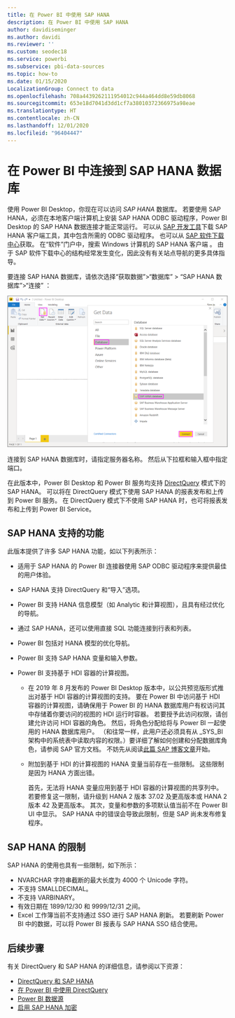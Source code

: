 ```yaml
---
title: 在 Power BI 中使用 SAP HANA
description: 在 Power BI 中使用 SAP HANA
author: davidiseminger
ms.author: davidi
ms.reviewer: ''
ms.custom: seodec18
ms.service: powerbi
ms.subservice: pbi-data-sources
ms.topic: how-to
ms.date: 01/15/2020
LocalizationGroup: Connect to data
ms.openlocfilehash: 708a4439262111954012c944a464dd8e59db8068
ms.sourcegitcommit: 653e18d7041d3dd1cf7a38010372366975a98eae
ms.translationtype: HT
ms.contentlocale: zh-CN
ms.lasthandoff: 12/01/2020
ms.locfileid: "96404447"
---
```

# <a name="connect-to-sap-hana-databases-in-power-bi"></a>在 Power BI 中连接到 SAP HANA 数据库

使用 Power BI Desktop，你现在可以访问 *SAP HANA* 数据库。 若要使用 SAP HANA，必须在本地客户端计算机上安装 SAP HANA ODBC 驱动程序，Power BI Desktop 的 SAP HANA 数据连接才能正常运行。 可以从 [SAP 开发工具](https://tools.hana.ondemand.com/#hanatools)下载 SAP HANA 客户端工具，其中包含所需的 ODBC 驱动程序。 也可以从 [SAP 软件下载中心](https://support.sap.com/en/my-support/software-downloads.html)获取。 在“软件”门户中，搜索 Windows 计算机的 SAP HANA 客户端  。 由于 SAP 软件下载中心的结构经常发生变化，因此没有有关站点导航的更多具体指导。

要连接 SAP HANA 数据库，请依次选择“获取数据”>“数据库” > “SAP HANA 数据库”>“连接”     ：

![SAP HANA 数据库，“获取数据”对话框，Power BI Desktop](media/desktop-sap-hana/sap-hana-1.png)

连接到 SAP HANA 数据库时，请指定服务器名称。 然后从下拉框和输入框中指定端口。

在此版本中，Power BI Desktop 和 Power BI 服务均支持 [DirectQuery](desktop-directquery-sap-hana.md) 模式下的 SAP HANA。 可以将在 DirectQuery 模式下使用 SAP HANA 的报表发布和上传到 Power BI 服务。 在 DirectQuery 模式下不使用 SAP HANA 时，也可将报表发布和上传到 Power BI Service。

## <a name="supported-features-for-sap-hana"></a>SAP HANA 支持的功能

此版本提供了许多 SAP HANA 功能，如以下列表所示：

* 适用于 SAP HANA 的 Power BI 连接器使用 SAP ODBC 驱动程序来提供最佳的用户体验。

* SAP HANA 支持 DirectQuery 和“导入”选项。

* Power BI 支持 HANA 信息模型（如 Analytic 和计算视图），且具有经过优化的导航。

* 通过 SAP HANA，还可以使用直接 SQL 功能连接到行表和列表。

* Power BI 包括对 HANA 模型的优化导航。

* Power BI 支持 SAP HANA 变量和输入参数。

* Power BI 支持基于 HDI 容器的计算视图。

  * 在 2019 年 8 月发布的 Power BI Desktop 版本中，以公共预览版形式推出对基于 HDI 容器的计算视图的支持。 要在 Power BI 中访问基于 HDI 容器的计算视图，请确保用于 Power BI 的 HANA 数据库用户有权访问其中存储着你要访问的视图的 HDI 运行时容器。 若要授予此访问权限，请创建允许访问 HDI 容器的角色。 然后，将角色分配给将与 Power BI 一起使用的 HANA 数据库用户。 （和往常一样，此用户还必须具有从 \_SYS\_BI 架构中的系统表中读取内容的权限。）要详细了解如何创建和分配数据库角色，请参阅 SAP 官方文档。 不妨先从阅读[此篇 SAP 博客文章](https://blogs.sap.com/2018/01/24/the-easy-way-to-make-your-hdi-container-accessible-to-a-classic-database-user/)开始。

  * 附加到基于 HDI 的计算视图的 HANA 变量当前存在一些限制。 这些限制是因为 HANA 方面出错。
  
    首先，无法将 HANA 变量应用到基于 HDI 容器的计算视图的共享列中。 若要修复这一限制，请升级到 HANA 2 版本 37.02 及更高版本或 HANA 2 版本 42 及更高版本。 其次，变量和参数的多项默认值当前不在 Power BI UI 中显示。 SAP HANA 中的错误会导致此限制，但是 SAP 尚未发布修复程序。

## <a name="limitations-of-sap-hana"></a>SAP HANA 的限制

SAP HANA 的使用也具有一些限制，如下所示：

* NVARCHAR 字符串截断的最大长度为 4000 个 Unicode 字符。
* 不支持 SMALLDECIMAL。
* 不支持 VARBINARY。
* 有效日期在 1899/12/30 和 9999/12/31 之间。
* Excel 工作簿当前不支持通过 SSO 进行 SAP HANA 刷新。 若要刷新 Power BI 中的数据，可以将 Power BI 报表与 SAP HANA SSO 结合使用。

## <a name="next-steps"></a>后续步骤

有关 DirectQuery 和 SAP HANA 的详细信息，请参阅以下资源：

* [DirectQuery 和 SAP HANA](desktop-directquery-sap-hana.md)
* [在 Power BI 中使用 DirectQuery](desktop-directquery-about.md)
* [Power BI 数据源](power-bi-data-sources.md)
* [启用 SAP HANA 加密](desktop-sap-hana-encryption.md)
